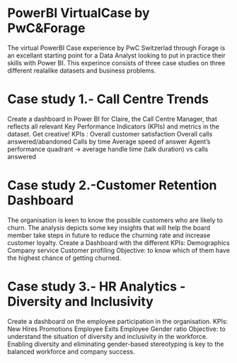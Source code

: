 # PowerBI VirtualCase by PwC&Forage

The virtual PowerBI Case experience by PwC Switzerlad through Forage is an excellant starting point for a Data Analyst looking to put in practice their skills with
Power BI. 
This experince consists of three case studies on three different realalike datasets and business problems.

# Case study 1.- Call Centre Trends
Create a dashboard in Power BI for Claire, the Call Centre Manager, that reflects all relevant Key Performance Indicators (KPIs) and metrics in the dataset. Get creative! 
KPIs : 
Overall customer satisfaction
Overall calls answered/abandoned
Calls by time
Average speed of answer
Agent’s performance quadrant -> average handle time (talk duration) vs calls answered


# Case study 2.-Customer Retention Dashboard
The organisation is keen to know the possible customers who are likely to churn. 
The analysis depicts some key insights that will help the board member take steps in future to reduce the churning rate and increase customer loyalty.
Create a Dashboard with the different KPIs:
Demographics
Company service
Customer profiling 
Objective: to know which of them have the highest chance of getting churned. 


# Case study 3.- HR Analytics - Diversity and Inclusivity
Create a dashboard on the employee participation in the organisation.
KPIs:
New Hires
Promotions
Employee Exits
Employee Gender ratio 
Objective: to understand the situation of diversity and inclusivity in the workforce. 
Enabling diversity and eliminating gender-based stereotyping is key to the balanced workforce and company success.
